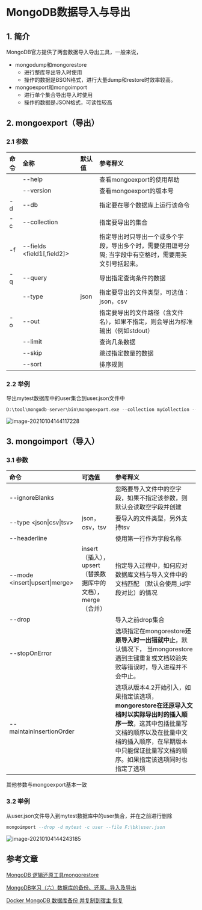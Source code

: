 # MongoDB数据导入与导出

## 1. 简介

MongoDB官方提供了两套数据导入导出工具，一般来说，

- mongodump和mongorestore
  - 进行整库导出导入时使用
  - 操作的数据是BSON格式，进行大量dump和restore时效率较高。
- mongoexport和mongoimport
  - 进行单个集合导出导入时使用
  - 操作的数据是JSON格式，可读性较高

## 2. mongoexport（导出）

### 2.1 参数

| 命令 | 全称                       | 默认值 | 参考释义                                                     |
| :--- | :------------------------- | :----- | :----------------------------------------------------------- |
|      | --help                     |        | 查看mongoexport的使用帮助                                    |
|      | --version                  |        | 查看mongoexport的版本号                                      |
| -d   | --db <database>            |        | 指定要在哪个数据库上运行该命令                               |
| -c   | --collection <collection>  |        | 指定要导出的集合                                             |
| -f   | --fields <field1[,field2]> |        | 指定导出时只导出一个或多个字段，导出多个时，需要使用逗号分隔; 当字段中有空格时，需要用英文引号括起来。 |
| -q   | --query <JSON>             |        | 导出指定查询条件的数据                                       |
|      | --type <string>            | json   | 指定要导出的文件类型，可选值：json，csv                      |
| -o   | --out <file>               |        | 指定要导出的文件路径（含文件名），如果不指定，则会导出为标准输出（例如stdout） |
|      | --limit                    |        | 查询几条数据                                                 |
|      | --skip                     |        | 跳过指定数量的数据                                           |
|      | --sort                     |        | 排序规则                                                     |

### 2.2 举例

导出mytest数据库中的user集合到user.json文件中

```groovy
D:\tool\mongodb-server\bin\mongoexport.exe --collection myCollection --db myDB -o D:\data\myCollection.json
```

![image-20210104144117228](https://zszblog.oss-cn-beijing.aliyuncs.com/zszblog/blogimage-master/img/image-20210104144117228.png)

## 3. mongoimport（导入）

### 3.1 参数

| 命令                           | 可选值                                                       | 参考释义                                                     |
| :----------------------------- | :----------------------------------------------------------- | :----------------------------------------------------------- |
| --ignoreBlanks                 |                                                              | 忽略要导入文件中的空字段，如果不指定该参数，则默认会读取空字段并创建 |
| --type <json\|csv\|tsv>        | json，csv，tsv                                               | 要导入的文件类型，另外支持tsv                                |
| --headerline                   |                                                              | 使用第一行作为字段名称                                       |
| --mode <insert\|upsert\|merge> | insert（插入）， upsert（替换数据库中的文档）， merge（合并） | 指定导入过程中，如何应对数据库文档与导入文件中的文档匹配 （默认会使用_id字段对比）的情况 |
| --drop                         |                                                              | 导入之前drop集合                                             |
| --stopOnError                  |                                                              | 选项指定在mongorestore**还原导入时一出错就中止**，默认情况下， 当mongorestore遇到主键重复或文档较验失败等错误时，导入进程并不会中止。 |
| --maintainInsertionOrder       |                                                              | 选项从版本4.2开始引入，如果指定该选项，**mongorestore在还原导入文档时以实际导出时的插入顺序一致**，这其中包括批量写文档的顺序以及在批量中文档的插入顺序，在早期版本中只能保证批量写文档的顺序。如果指定该选项同时也指定了选项 |

其他参数与mongoexport基本一致

### 3.2 举例

从user.json文件导入到mytest数据库中的user集合，并在之前进行删除

```sql
mongoimport --drop -d mytest -c user --file F:\bk\user.json
```

![image-20210104144243185](https://zszblog.oss-cn-beijing.aliyuncs.com/zszblog/blogimage-master/img/image-20210104144243185.png)

## 参考文章

[MongoDB 逻辑还原工具mongorestore ](https://www.cnblogs.com/dbabd/p/13259147.html)

[MongoDB学习（六）数据库的备份、还原、导入及导出](https://blog.csdn.net/qq_16313365/article/details/56494522)

[Docker MongoDB 数据库备份 并复制到宿主 恢复](https://segmentfault.com/a/1190000012330284)

